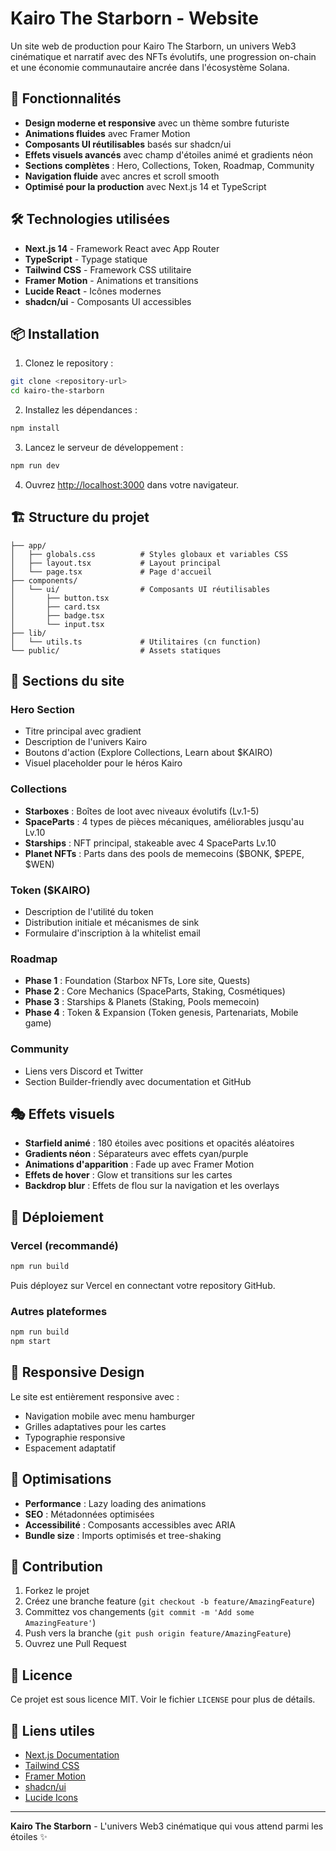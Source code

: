 # Kairo The Starborn - Website

Un site web de production pour Kairo The Starborn, un univers Web3 cinématique et narratif avec des NFTs évolutifs, une progression on-chain et une économie communautaire ancrée dans l'écosystème Solana.

## 🚀 Fonctionnalités

- **Design moderne et responsive** avec un thème sombre futuriste
- **Animations fluides** avec Framer Motion
- **Composants UI réutilisables** basés sur shadcn/ui
- **Effets visuels avancés** avec champ d'étoiles animé et gradients néon
- **Sections complètes** : Hero, Collections, Token, Roadmap, Community
- **Navigation fluide** avec ancres et scroll smooth
- **Optimisé pour la production** avec Next.js 14 et TypeScript

## 🛠️ Technologies utilisées

- **Next.js 14** - Framework React avec App Router
- **TypeScript** - Typage statique
- **Tailwind CSS** - Framework CSS utilitaire
- **Framer Motion** - Animations et transitions
- **Lucide React** - Icônes modernes
- **shadcn/ui** - Composants UI accessibles

## 📦 Installation

1. Clonez le repository :
```bash
git clone <repository-url>
cd kairo-the-starborn
```

2. Installez les dépendances :
```bash
npm install
```

3. Lancez le serveur de développement :
```bash
npm run dev
```

4. Ouvrez [http://localhost:3000](http://localhost:3000) dans votre navigateur.

## 🏗️ Structure du projet

```
├── app/
│   ├── globals.css          # Styles globaux et variables CSS
│   ├── layout.tsx           # Layout principal
│   └── page.tsx             # Page d'accueil
├── components/
│   └── ui/                  # Composants UI réutilisables
│       ├── button.tsx
│       ├── card.tsx
│       ├── badge.tsx
│       └── input.tsx
├── lib/
│   └── utils.ts             # Utilitaires (cn function)
└── public/                  # Assets statiques
```

## 🎨 Sections du site

### Hero Section
- Titre principal avec gradient
- Description de l'univers Kairo
- Boutons d'action (Explore Collections, Learn about $KAIRO)
- Visuel placeholder pour le héros Kairo

### Collections
- **Starboxes** : Boîtes de loot avec niveaux évolutifs (Lv.1-5)
- **SpaceParts** : 4 types de pièces mécaniques, améliorables jusqu'au Lv.10
- **Starships** : NFT principal, stakeable avec 4 SpaceParts Lv.10
- **Planet NFTs** : Parts dans des pools de memecoins ($BONK, $PEPE, $WEN)

### Token ($KAIRO)
- Description de l'utilité du token
- Distribution initiale et mécanismes de sink
- Formulaire d'inscription à la whitelist email

### Roadmap
- **Phase 1** : Foundation (Starbox NFTs, Lore site, Quests)
- **Phase 2** : Core Mechanics (SpaceParts, Staking, Cosmétiques)
- **Phase 3** : Starships & Planets (Staking, Pools memecoin)
- **Phase 4** : Token & Expansion (Token genesis, Partenariats, Mobile game)

### Community
- Liens vers Discord et Twitter
- Section Builder-friendly avec documentation et GitHub

## 🎭 Effets visuels

- **Starfield animé** : 180 étoiles avec positions et opacités aléatoires
- **Gradients néon** : Séparateurs avec effets cyan/purple
- **Animations d'apparition** : Fade up avec Framer Motion
- **Effets de hover** : Glow et transitions sur les cartes
- **Backdrop blur** : Effets de flou sur la navigation et les overlays

## 🚀 Déploiement

### Vercel (recommandé)
```bash
npm run build
```

Puis déployez sur Vercel en connectant votre repository GitHub.

### Autres plateformes
```bash
npm run build
npm start
```

## 📱 Responsive Design

Le site est entièrement responsive avec :
- Navigation mobile avec menu hamburger
- Grilles adaptatives pour les cartes
- Typographie responsive
- Espacement adaptatif

## 🎯 Optimisations

- **Performance** : Lazy loading des animations
- **SEO** : Métadonnées optimisées
- **Accessibilité** : Composants accessibles avec ARIA
- **Bundle size** : Imports optimisés et tree-shaking

## 🤝 Contribution

1. Forkez le projet
2. Créez une branche feature (`git checkout -b feature/AmazingFeature`)
3. Committez vos changements (`git commit -m 'Add some AmazingFeature'`)
4. Push vers la branche (`git push origin feature/AmazingFeature`)
5. Ouvrez une Pull Request

## 📄 Licence

Ce projet est sous licence MIT. Voir le fichier `LICENSE` pour plus de détails.

## 🔗 Liens utiles

- [Next.js Documentation](https://nextjs.org/docs)
- [Tailwind CSS](https://tailwindcss.com/docs)
- [Framer Motion](https://www.framer.com/motion/)
- [shadcn/ui](https://ui.shadcn.com/)
- [Lucide Icons](https://lucide.dev/)

---

**Kairo The Starborn** - L'univers Web3 cinématique qui vous attend parmi les étoiles ✨
